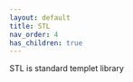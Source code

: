 ```yaml
---
layout: default
title: STL
nav_order: 4
has_children: true
---
```

STL is standard templet library


